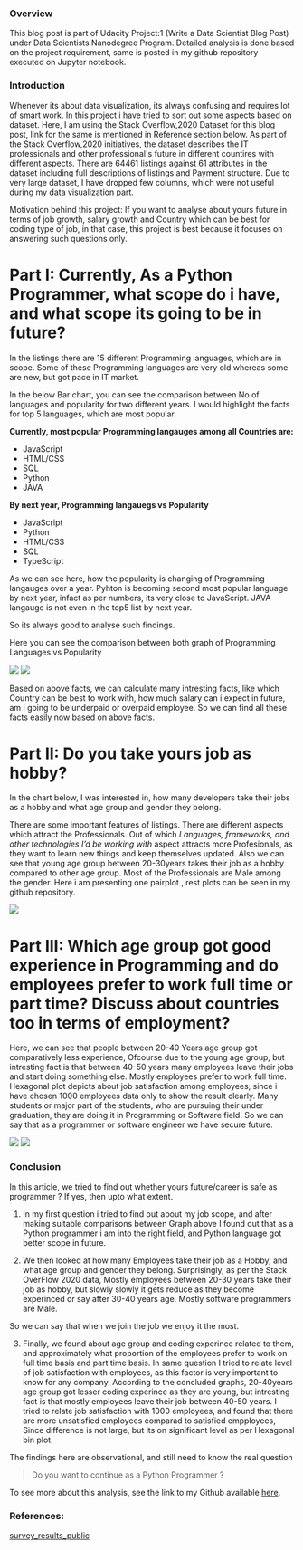 
### Overview
This blog post is part of Udacity Project:1 (Write a Data Scientist Blog Post) under Data Scientists Nanodegree Program. Detailed analysis is done based on the project requirement, same is posted in my github repository executed on Jupyter notebook.

### Introduction
Whenever its about data visualization, its always confusing and requires lot of smart work. In this project i have tried to sort out some aspects based on dataset.
Here, I am using the Stack Overflow,2020 Dataset for this blog post, link for the same is mentioned in Reference section below. As part of the Stack Overflow,2020 initiatives, the dataset describes the IT professionals and other professional's future in different countires with different aspects. There are 64461 listings against 61 attributes in the dataset including full descriptions of listings and Payment structure. Due to very large dataset, I have dropped few columns, which were not useful during my data visualization part. 

Motivation behind this project:
If you want to analyse about yours future in terms of job growth, salary growth and Country which can be best for coding type of job, in that case, this project is best because it focuses on answering such questions only.

# Part I: Currently, As a Python Programmer, what scope do i have, and what scope its going to be in future?
 
In the listings there are 15 different Programming languages, which are in scope. Some of these Programming languages are very old whereas some are new, but got pace in IT market.

In the below Bar chart, you can see the comparison between No of languages and popularity for two different years. I would highlight the facts for top 5 languages, which are most popular.

**Currently, most popular Programming langauges among all Countries are:**
* JavaScript
* HTML/CSS
* SQL
* Python
* JAVA

**By next year, Programming langauegs vs Popularity**
* JavaScript
* Python
* HTML/CSS
* SQL
* TypeScript

As we can see here, how the popularity is changing of Programming langauges over a year. 
Pyhton is becoming second most popular language by next year, infact as per numbers, its very close to JavaScript. JAVA langauge is not even in the top5 list by next year.

So its always good to analyse such findings. 
 

Here you can see the comparison between both graph of Programming Languages vs Popularity

![](a1.PNG)
![](a1_1.PNG)

Based on above facts, we can calculate many intresting facts, like which Country can be best to work with, how much salary can i expect in future, am i going to be underpaid or overpaid employee. So we can find all these facts easily now based on above facts.

# Part II: Do you take yours job as hobby?
In the chart below, I was interested in, how many developers take their jobs as a hobby and what age group and gender they belong.  

There are some important features of listings. There are different aspects which attract the Professionals. Out of which *Languages, frameworks, and other technologies I’d be working with* aspect attracts more Profesionals, as they want to learn new things and keep themselves updated. 
Also we can see that young age group between 20-30years takes their job as a hobby compared to other age group.
Most of the Professionals are Male among the gender.
Here i am presenting one pairplot , rest plots can be seen in my github repository.

 

![](a2.PNG)

# Part III: Which age group got good experience in Programming and do employees prefer to work full time or part time? Discuss about countries too in terms of employment?

Here, we can see that people between 20-40 Years age group got comparatively less experience, Ofcourse due to the young age group, but intresting fact is that between 40-50 years many employees leave their jobs and start doing something else. Mostly employees prefer to work full time. 
Hexagonal plot depicts about job satisfaction among employees, since i have chosen 1000 employees data only to show the result clearly.
Many students or major part of the students, who are pursuing their under graduation, they are doing it in Programming or Software field. So we can say that as a programmer or software engineer we have secure future.

![](3_1.PNG)
![](3_2.PNG)


### Conclusion
In this article, we tried to find out whether yours future/career is safe as programmer ? If yes, then upto what extent.

1. In my first question i tried to find out about my job scope, and after making suitable comparisons between Graph above I found out that as a Python programmer i am into the right field, and Python language got better scope in future.

2. We then looked at how many Employees take their job as a Hobby, and what age group and gender they belong.
Surprisingly, as per the Stack OverFlow 2020 data, Mostly employees between 20-30 years take their job as hobby, but slowly slowly it gets reduce as they become experinced or say after 30-40 years age. Mostly software programmers are Male. 

So we can say that when we join the job we enjoy it the most.

3. Finally, we found about age group and coding experince related to them, and approximately what proportion of the employees prefer to work on full time basis and part time basis. In same question I tried to relate level of job satisfaction with employees, as this factor is very important to know for any company.
According to the concluded graphs, 20-40years age group got lesser coding experince as they are young, but intresting fact is that mostly employees leave their job between 40-50 years. I tried to relate job satisfaction with 1000 employees, and found that there are more unsatisfied employees comparad to satisfied empployees, Since difference is not large, but its on significant level as per Hexagonal bin plot. 


The findings here are observational, and still need to know the real question

> Do you want to continue as a Python Programmer ?

To see more about this analysis, see the link to my Github available [here](https://github.com/rachit1010/rachit/blob/main/Worksheet%207_final.ipynb).

### References: 
[survey_results_public](https://drive.google.com/file/d/1dfGerWeWkcyQ9GX9x20rdSGj7WtEpzBB/view)
